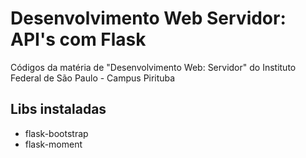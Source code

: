 # Desenvolvimento Web Servidor: API's com Flask
Códigos da matéria de "Desenvolvimento Web: Servidor" do Instituto Federal de São Paulo - Campus Pirituba

## Libs instaladas
- flask-bootstrap
- flask-moment
